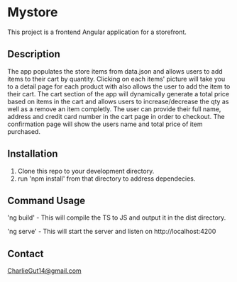 # Mystore

This project is a frontend Angular application for a storefront.

## Description
The app populates the store items from data.json and allows users to add items to their cart by quantity.
Clicking on each items' picture will take you to a detail page for each product with also allows the user to add the item to their cart.
The cart section of the app will dynamically generate a total price based on items in the cart and
allows users to increase/decrease the qty as well as a remove an item completly.
The user can provide their full name, address and credit card number in the cart page in order to checkout.
The confirmation page will show the users name and total price of item purchased.


## Installation

1. Clone this repo to your development directory.
2. run 'npm install' from that directory to address dependecies.

## Command Usage
'ng build' - This will compile the TS to JS and output it in the dist directory.

'ng serve' - This will start the server and listen on http://localhost:4200


## Contact
[CharlieGut14@gmail.com](charliegut14@gmail.com)
